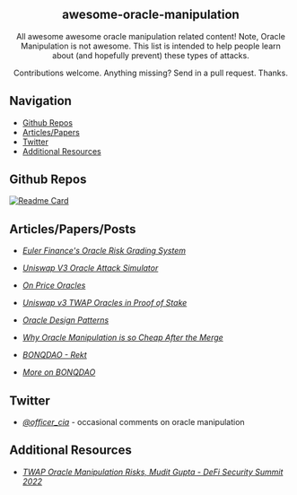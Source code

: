 <p align="center">
 <h2 align="center">awesome-oracle-manipulation</h2>
 <p align="center">All awesome awesome oracle manipulation related content! Note, Oracle Manipulation is not awesome.  This list is intended to help people learn about (and hopefully prevent) these types of attacks.</p>
 <p align="center">Contributions welcome. Anything missing? Send in a pull request. Thanks.</p>
</p>

## Navigation
- [Github Repos](#github-repos)
- [Articles/Papers](#articlespapersposts)
- [Twitter](#twitter)
- [Additional Resources](#additional-resources)

## Github Repos

<!-- <p align="center">
    <a href="https://github.com/calvwang9/oracle-manipulation">
    <img align="center" src="https://github-readme-stats.vercel.app/api/pin/?username=calvwang9&repo=oracle-manipulation&show_owner=true" />
    </a>
</p> -->

[![Readme Card](https://github-readme-stats.vercel.app/api/pin/?username=calvwang9&repo=oracle-manipulation&show_owner=true)](https://github.com/calvwang9/oracle-manipulation)


## Articles/Papers/Posts
- *[Euler Finance's Oracle Risk Grading System](https://www.euler.finance/blog/euler-protocols-oracle-risk-grading-system)* 

- *[Uniswap V3 Oracle Attack Simulator](https://www.euler.finance/blog/oracle-attack-simulator)* 

- *[On Price Oracles](https://blog.euler.finance/prices-and-oracles-2da0126a138)* 

- *[Uniswap v3 TWAP Oracles in Proof of Stake](https://uniswap.org/blog/uniswap-v3-oracles)*

- *[Oracle Design Patterns](https://arxiv.org/pdf/2106.09349.pdf)*

- *[Why Oracle Manipulation is so Cheap After the Merge](https://chainsecurity.com/oracle-manipulation-after-merge/)*

- *[BONQDAO - Rekt](https://rekt.news/bonq-rekt/?utm_source=substack&utm_medium=email)*

- *[More on BONQDAO](https://akshaysrivastav.hashnode.dev/culprit-behind-the-120-million-bonq-attack?utm_source=substack&utm_medium=email)*



## Twitter 
- *[@officer_cia](https://twitter.com/officer_cia)* - occasional comments on oracle manipulation


## Additional Resources

- *[TWAP Oracle Manipulation Risks, Mudit Gupta - DeFi Security Summit 2022](https://www.youtube.com/watch?v=Mu8ytTyStOU)* 

